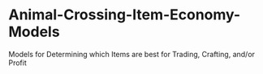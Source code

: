 # Animal-Crossing-Item-Economy-Models
Models for Determining which Items are best for Trading, Crafting, and/or Profit
